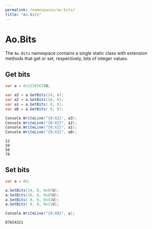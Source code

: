 ```yaml
---
permalink: /namespaces/ao.bits/
title: "Ao.Bits"
---
```


# Ao.Bits

The `Ao.Bits` namespace contains a single static class with extension methods that get or set, respectively, bits of integer values.

## Get bits

```csharp
var a = 0x12345678U;

var a3 = a.GetBits(24, 8);
var a2 = a.GetBits(16, 8);
var a1 = a.GetBits( 8, 8);
var a0 = a.GetBits( 0, 8);

Console.WriteLine("{0:X2}", a3);
Console.WriteLine("{0:X2}", a2);
Console.WriteLine("{0:X2}", a1);
Console.WriteLine("{0:X2}", a0);
```

```console
12
34
56
78
```

## Set bits

```csharp
var a = 0U;

a.SetBits(24, 8, 0x87U);
a.SetBits(16, 8, 0x65U);
a.SetBits( 8, 8, 0x43U);
a.SetBits( 0, 8, 0x21U);

Console.WriteLine("{0:X8}", a);
```

```console
87654321
```
